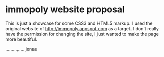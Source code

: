 # immopoly website proposal

This is just a showcase for some CSS3 and HTML5 markup. I used the original website of http://immopoly.appspot.com as a target. 
I don't really have the permission for changing the site, I just wanted to make the page more beautiful. 

........,,..... jenau
